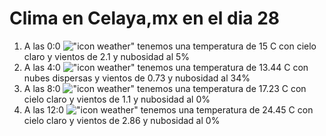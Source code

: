 # Clima en Celaya,mx en el dia 28

1. A las 0:0 !["icon weather"](http://openweathermap.org/img/w/01n.png) tenemos una temperatura de 15 C con cielo claro y  vientos de 2.1 y nubosidad al 5%
1. A las 4:0 !["icon weather"](http://openweathermap.org/img/w/03n.png) tenemos una temperatura de 13.44 C con nubes dispersas y  vientos de 0.73 y nubosidad al 34%
1. A las 8:0 !["icon weather"](http://openweathermap.org/img/w/01d.png) tenemos una temperatura de 17.23 C con cielo claro y  vientos de 1.1 y nubosidad al 0%
1. A las 12:0 !["icon weather"](http://openweathermap.org/img/w/01d.png) tenemos una temperatura de 24.45 C con cielo claro y  vientos de 2.86 y nubosidad al 0%
